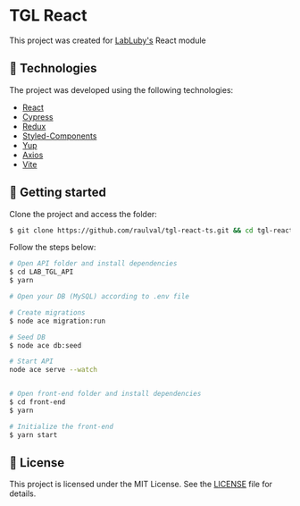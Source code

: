 # TGL React

This project was created for [LabLuby's](https://luby.com.br/labluby/) React module

## 🧪 Technologies

The project was developed using the following technologies:

- [React](https://reactjs.org)
- [Cypress](https://www.cypress.io/)
- [Redux](https://redux.js.org/)
- [Styled-Components](https://styled-components.com/)
- [Yup](https://github.com/jquense/yup)
- [Axios](https://axios-http.com/)
- [Vite](https://vitejs.dev/)

## 🚀 Getting started

Clone the project and access the folder:

```bash
$ git clone https://github.com/raulval/tgl-react-ts.git && cd tgl-react-ts
```

Follow the steps below:
```bash
# Open API folder and install dependencies
$ cd LAB_TGL_API
$ yarn

# Open your DB (MySQL) according to .env file

# Create migrations
$ node ace migration:run

# Seed DB
$ node ace db:seed

# Start API
node ace serve --watch
```

```bash

# Open front-end folder and install dependencies
$ cd front-end
$ yarn

# Initialize the front-end
$ yarn start

```

## 📝 License

This project is licensed under the MIT License. See the [LICENSE](LICENSE.md) file for details.
